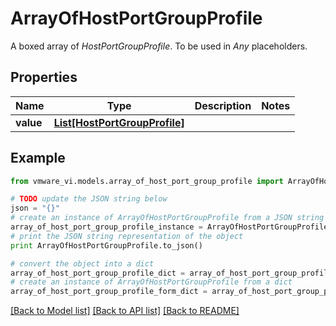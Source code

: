 # ArrayOfHostPortGroupProfile

A boxed array of *HostPortGroupProfile*. To be used in *Any* placeholders. 

## Properties
Name | Type | Description | Notes
------------ | ------------- | ------------- | -------------
**value** | [**List[HostPortGroupProfile]**](HostPortGroupProfile.md) |  | 

## Example

```python
from vmware_vi.models.array_of_host_port_group_profile import ArrayOfHostPortGroupProfile

# TODO update the JSON string below
json = "{}"
# create an instance of ArrayOfHostPortGroupProfile from a JSON string
array_of_host_port_group_profile_instance = ArrayOfHostPortGroupProfile.from_json(json)
# print the JSON string representation of the object
print ArrayOfHostPortGroupProfile.to_json()

# convert the object into a dict
array_of_host_port_group_profile_dict = array_of_host_port_group_profile_instance.to_dict()
# create an instance of ArrayOfHostPortGroupProfile from a dict
array_of_host_port_group_profile_form_dict = array_of_host_port_group_profile.from_dict(array_of_host_port_group_profile_dict)
```
[[Back to Model list]](../README.md#documentation-for-models) [[Back to API list]](../README.md#documentation-for-api-endpoints) [[Back to README]](../README.md)


